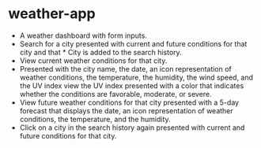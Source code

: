 # weather-app

 * A weather dashboard with form inputs.
 * Search for a city presented with current and future conditions for that city and that * City is added to the search history.
 * View current weather conditions for that city.
 * Presented with the city name, the date, an icon representation of weather conditions, the temperature, the humidity, the wind speed, and the UV index view the UV index
 presented with a color that indicates whether the conditions are favorable, moderate, or severe.
 * View future weather conditions for that city presented with a 5-day forecast that displays the date, an icon representation of weather conditions, the temperature, and the humidity.
 * Click on a city in the search history again presented with current and future conditions for that city.


